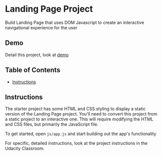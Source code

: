# Landing Page Project

Build Landing Page that uses DOM Javascript to create an interactive navigational experience for the user

## Demo

Detail this project, look at [demo](https://hikmanisyariful.github.io/Landing-Page-DOM/)

## Table of Contents

- [Instructions](#instructions)

## Instructions

The starter project has some HTML and CSS styling to display a static version of the Landing Page project. You'll need to convert this project from a static project to an interactive one. This will require modifying the HTML and CSS files, but primarily the JavaScript file.

To get started, open `js/app.js` and start building out the app's functionality

For specific, detailed instructions, look at the project instructions in the Udacity Classroom.
